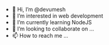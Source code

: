 - 👋 Hi, I’m @devumesh
- 👀 I’m interested in web development
- 🌱 I’m currently learning NodeJS
- 💞️ I’m looking to collaborate on ...
- 📫 How to reach me ...

<!---
devumesh/devumesh is a ✨ special ✨ repository because its `README.md` (this file) appears on your GitHub profile.
You can click the Preview link to take a look at your changes.
--->
